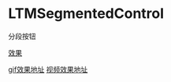 # LTMSegmentedControl
分段按钮

[效果](https://github.com/Les-Trois-Mousquetaires/LTMSegmentedControl/blob/master/LTMSegmentedControl/effect.png)

[gif效果地址](https://share.weiyun.com/RrIILver)
[视频效果地址](https://share.weiyun.com/OHczoY43)

